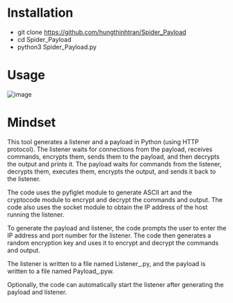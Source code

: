 # Installation
- git clone https://github.com/hungthinhtran/Spider_Payload
- cd Spider_Payload
- python3 Spider_Payload.py

# Usage
![image](https://user-images.githubusercontent.com/112708857/229701475-22b66b24-b246-4f0e-ac4e-306d65e6cffc.png)

# Mindset
This tool generates a listener and a payload in Python (using HTTP protocol). The listener waits for connections from the payload, receives commands, encrypts them, sends them to the payload, and then decrypts the output and prints it. The payload waits for commands from the listener, decrypts them, executes them, encrypts the output, and sends it back to the listener.

The code uses the pyfiglet module to generate ASCII art and the cryptocode module to encrypt and decrypt the commands and output. The code also uses the socket module to obtain the IP address of the host running the listener.

To generate the payload and listener, the code prompts the user to enter the IP address and port number for the listener. The code then generates a random encryption key and uses it to encrypt and decrypt the commands and output.

The listener is written to a file named Listener_<random>.py, and the payload is written to a file named Payload_<random>.pyw.

Optionally, the code can automatically start the listener after generating the payload and listener.





